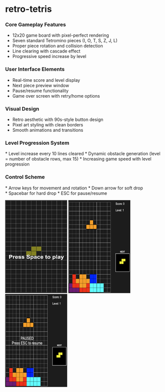 # retro-tetris

### Core Gameplay Features
* 12x20 game board with pixel-perfect rendering
* Seven standard Tetromino pieces (I, O, T, S, Z, J, L)
* Proper piece rotation and collision detection
* Line clearing with cascade effect
* Progressive speed increase by level

### User Interface Elements
* Real-time score and level display
* Next piece preview window
* Pause/resume functionality
* Game over screen with retry/home options
 
### Visual Design
* Retro aesthetic with 90s-style button design
* Pixel art styling with clean borders
* Smooth animations and transitions

### Level Progression System
* Level increase every 10 lines cleared
* Dynamic obstacle generation (level = number of obstacle rows, max 15)
* Increasing game speed with level progression
 
### Control Scheme
* Arrow keys for movement and rotation
* Down arrow for soft drop
* Spacebar for hard drop
* ESC for pause/resume

<img src="/public/assets/screenshot1.png" alt="" style="width: 200px; height: 300px;">
<img src="/public/assets/screenshot2.png" alt="" style="width: 200px; height: 300px;">
<img src="/public/assets/screenshot3.png" alt="" style="width: 200px; height: 300px;">


